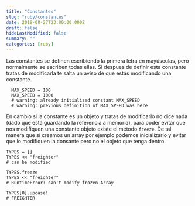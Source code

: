 ```yaml
---
title: "Constantes"
slug: "ruby/constantes"
date: 2018-08-27T23:00:00.000Z
draft: false
hideLastModified: false
summary: ""
categories: [ruby]
---
```





  Las constantes se definen escribiendo la primera letra en mayúsculas, pero
  normalmente se escriben todas ellas. Si despues de definir esta constante
  tratas de modificarla te salta un aviso de que estás modificando una
  constante.

````````````````````````````````````````````````````````````````````````````````
  MAX_SPEED = 100
  MAX_SPEED = 1000
  # warning: already initialized constant MAX_SPEED
  # warning: previous definition of MAX_SPEED was here
````````````````````````````````````````````````````````````````````````````````

  En cambio si la constante es un objeto y tratas de modificarlo no
  dice nada (dado que está guardando la referencia a memoria), para poder evitar
  que nos modifiquen una constante objeto existe el método `freeze`. De tal
  manera que si creamos un array por ejemplo podemos inicializarlo y evitar que
  lo modifiquen la consante pero no el objeto que tenga dentro.

````````````````````````````````````````````````````````````````````````````````
TYPES = []
TYPES << "freighter"
# can be modified

TYPES.freeze
TYPES << "freighter"
# RuntimeError: can't modify frozen Array

TYPES[0].upcase!
# FREIGHTER
````````````````````````````````````````````````````````````````````````````````

